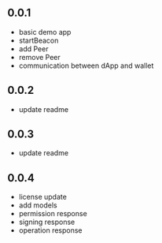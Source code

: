 ## 0.0.1

* basic demo app 
* startBeacon
* add Peer
* remove Peer
* communication between dApp and wallet

## 0.0.2
* update readme

## 0.0.3
* update readme

## 0.0.4
* license update
* add models
* permission response
* signing response
* operation response